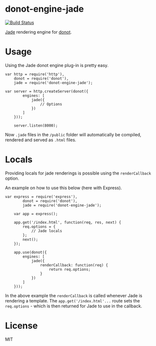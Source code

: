 donot-engine-jade
=================

[![Build Status](https://travis-ci.org/donotjs/donot-engine-jade.svg?branch=master)](https://travis-ci.org/donotjs/donot-engine-jade)

[Jade](http://npmjs.org/packages/jade) rendering engine for [donot](http://github.com/donotjs/donot-engine-jade).

# Usage

Using the Jade donot engine plug-in is pretty easy.

	var http = require('http'),
	    donot = require('donot'),
	    jade = require('donot-engine-jade');

    var server = http.createServer(donot({
			engines: [
				jade({
					// Options
				})
			]
		}));

		server.listen(8000);

Now `.jade` files in the `/public` folder will automatically be compiled, rendered and served as `.html` files.

# Locals

Providing locals for jade renderings is possible using the `renderCallback` option.

An example on how to use this below (here with Express).

    var express = require('express'),
		    donot = require('donot'),
		    jade = require('donot-engine-jade');

		var app = express();

		app.get('/index.html', function(req, res, next) {
			req.options = {
				// Jade locals
			};
			next();
		});

		app.use(donot({
			engines: [
				jade({
					renderCallback: function(req) {
						return req.options;
					}
				})
			]
		}));

In the above example the `renderCallback` is called whenever Jade is rendering a template. The `app.get('/index.html'...` route sets the `req.options` - which is then returned for Jade to use in the callback.

# License

MIT

